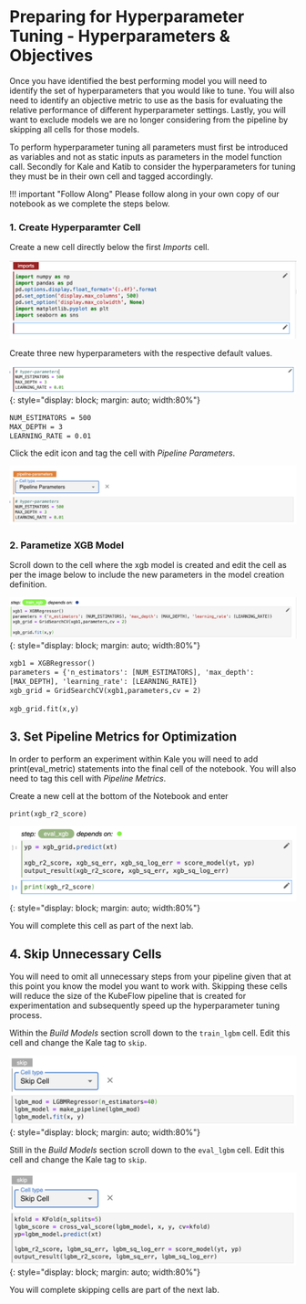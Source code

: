 # Preparing for Hyperparameter Tuning - Hyperparameters & Objectives
Once you have identified the best performing model you will need to identify the set of hyperparameters that 
you would like to tune. You will also need to identify an objective metric to use as the basis for evaluating the relative performance of different hyperparameter settings. Lastly, you will want to exclude models we are no longer considering from the pipeline by skipping all cells for those models.

To perform hyperparameter tuning all parameters must first be introduced as variables and not as static inputs as parameters in the model function call. Secondly for Kale and Katib to consider the hyperparameters for tuning they must be in their own cell and tagged accordingly. 

!!! important "Follow Along"
    Please follow along in your own copy of our notebook as we complete the steps below.

### 1. Create Hyperparamter Cell
Create a new cell directly below the first _Imports_ cell.

![new-cell-under-imports](images/new-cell-under-imports.png)

Create three new hyperparameters with the respective default values.

![hyperparam-cell](images/hyperparam-cell.png)
{: style="display: block; margin: auto; width:80%"}

````
NUM_ESTIMATORS = 500
MAX_DEPTH = 3
LEARNING_RATE = 0.01
````

Click the edit icon and tag the cell with _Pipeline Parameters_. 

![hyperparam-cell-tagged](images/hyperparam-cell-tagged.png)

### 2. Parametize XGB Model 
Scroll down to the cell where the xgb model is created and edit the cell as per the image below to include the new parameters in the model creation definition. 

![parametized xgboost](images/parametized-xgboost.png)
{: style="display: block; margin: auto; width:80%"}

```
xgb1 = XGBRegressor()
parameters = {'n_estimators': [NUM_ESTIMATORS], 'max_depth': [MAX_DEPTH], 'learning_rate': [LEARNING_RATE]}
xgb_grid = GridSearchCV(xgb1,parameters,cv = 2)

xgb_grid.fit(x,y)
```

## 3. Set Pipeline Metrics for Optimization 
In order to perform an experiment within Kale you will need to add print(eval_metric) statements into the final cell of the notebook. You will also need to tag this cell with _Pipeline Metrics_. 

Create a new cell at the bottom of the Notebook and enter 

````
print(xgb_r2_score)
````

![creating pipeline metrics](images/creating-pipeline-metrics.png)
{: style="display: block; margin: auto; width:80%"}

You will complete this cell as part of the next lab.

## 4. Skip Unnecessary Cells
You will need to omit all unnecessary steps from your pipeline given that at this point you know the model you want to work with. Skipping these cells will reduce the size of the KubeFlow pipeline that is created for experimentation and subsequently speed up the hyperparameter tuning process. 

Within the _Build Models_ section scroll down to the `train_lgbm` cell. 
Edit this cell and change the Kale tag to `skip`.

![skip train lgbm](images/train_lgbm_skip.png)
{: style="display: block; margin: auto; width:80%"}

Still in the _Build Models_ section scroll down to the `eval_lgbm` cell. 
Edit this cell and change the Kale tag to `skip`.

![skip eval lgbm](images/eval_lgbm_skip.png)
{: style="display: block; margin: auto; width:80%"}

You will complete skipping cells are part of the next lab. 
